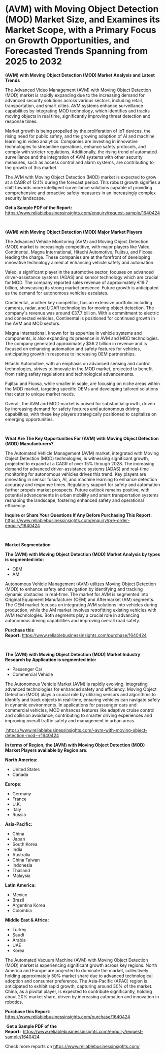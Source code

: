 <p><h1>(AVM) with Moving Object Detection (MOD) Market Size, and Examines its Market Scope, with a Primary Focus on Growth Opportunities, and Forecasted Trends Spanning from 2025 to 2032</h1></p><p><strong>(AVM) with Moving Object Detection (MOD) Market Analysis and Latest Trends</strong></p>
<p><p>The Advanced Video Management (AVM) with Moving Object Detection (MOD) market is rapidly expanding due to the increasing demand for advanced security solutions across various sectors, including retail, transportation, and smart cities. AVM systems enhance surveillance capabilities by integrating MOD technology, which identifies and tracks moving objects in real time, significantly improving threat detection and response times.</p><p>Market growth is being propelled by the proliferation of IoT devices, the rising need for public safety, and the growing adoption of AI and machine learning in video analytics. Companies are investing in innovative technologies to streamline operations, enhance safety protocols, and comply with stricter regulations. Additionally, the rising trend of automated surveillance and the integration of AVM systems with other security measures, such as access control and alarm systems, are contributing to the growth of this market.</p><p>The AVM with Moving Object Detection (MOD) market is expected to grow at a CAGR of 12.1% during the forecast period. This robust growth signifies a shift towards more intelligent surveillance solutions capable of providing comprehensive and proactive safety measures in an increasingly complex security landscape.</p></p>
<p><strong>Get a Sample PDF of the Report:&nbsp;</strong> <a href="https://www.reliablebusinessinsights.com/enquiry/request-sample/1640424?utm_campaign=3035&utm_medium=2&utm_source=Github&utm_content=ia&utm_term=30032025&utm_id=avm-with-moving-object-detection-mod">https://www.reliablebusinessinsights.com/enquiry/request-sample/1640424</a></p>
<p>&nbsp;</p>
<p><strong>(AVM) with Moving Object Detection (MOD) Major Market Players</strong></p>
<p><p>The Advanced Vehicle Monitoring (AVM) and Moving Object Detection (MOD) market is increasingly competitive, with major players like Valeo, Continental, Magna International, Hitachi Automotive, Fujitsu, and Ficosa leading the charge. These companies are at the forefront of developing innovative technology aimed at enhancing vehicle safety and automation.</p><p>Valeo, a significant player in the automotive sector, focuses on advanced driver-assistance systems (ADAS) and sensor technology which are crucial for MOD. The company reported sales revenue of approximately €19.7 billion, showcasing its strong market presence. Future growth is anticipated as the demand for autonomous vehicles escalates.</p><p>Continental, another key competitor, has an extensive portfolio including cameras, radar, and LiDAR technologies for moving object detection. The company's revenue was around €37.7 billion. With a commitment to electric and connected vehicles, Continental is positioned for continued growth in the AVM and MOD sectors.</p><p>Magna International, known for its expertise in vehicle systems and components, is also expanding its presence in AVM and MOD technologies. The company generated approximately $36.2 billion in revenue and is focused on enhancing automation and safety features for vehicles, anticipating growth in response to increasing OEM partnerships.</p><p>Hitachi Automotive, with an emphasis on advanced sensing and control technologies, strives to innovate in the MOD market, projected to benefit from rising safety regulations and technological advancements.</p><p>Fujitsu and Ficosa, while smaller in scale, are focusing on niche areas within the MOD market, targeting specific OEMs and developing tailored solutions that cater to unique market needs.</p><p>Overall, the AVM and MOD market is poised for substantial growth, driven by increasing demand for safety features and autonomous driving capabilities, with these key players strategically positioned to capitalize on emerging opportunities.</p></p>
<p>&nbsp;</p>
<p><strong>What Are The Key Opportunities For (AVM) with Moving Object Detection (MOD) Manufacturers?</strong></p>
<p><p>The Automated Vehicle Management (AVM) market, integrated with Moving Object Detection (MOD) technologies, is witnessing significant growth, projected to expand at a CAGR of over 15% through 2028. The increasing demand for advanced driver-assistance systems (ADAS) and real-time monitoring for autonomous vehicles drives this trend. Key players are innovating in sensor fusion, AI, and machine learning to enhance detection accuracy and response times. Regulatory support for safety and automation further propels market prospects. Future outlook remains positive, with potential advancements in urban mobility and smart transportation systems reshaping the landscape, fostering enhanced safety and operational efficiency.</p></p>
<p><strong>Inquire or Share Your Questions If Any Before Purchasing This Report:</strong> <a href="https://www.reliablebusinessinsights.com/enquiry/pre-order-enquiry/1640424?utm_campaign=3035&utm_medium=2&utm_source=Github&utm_content=ia&utm_term=30032025&utm_id=avm-with-moving-object-detection-mod">https://www.reliablebusinessinsights.com/enquiry/pre-order-enquiry/1640424</a></p>
<p>&nbsp;</p>
<p><strong>Market Segmentation</strong></p>
<p><strong>The (AVM) with Moving Object Detection (MOD) Market Analysis by types is segmented into:</strong></p>
<p><ul><li>OEM</li><li>AM</li></ul></p>
<p><p>Autonomous Vehicle Management (AVM) utilizes Moving Object Detection (MOD) to enhance safety and navigation by identifying and tracking dynamic obstacles in real-time. The market for AVM is segmented into Original Equipment Manufacturer (OEM) and Aftermarket (AM) segments. The OEM market focuses on integrating AVM solutions into vehicles during production, while the AM market involves retrofitting existing vehicles with AVM technologies. Both segments play a crucial role in advancing autonomous driving capabilities and improving overall road safety.</p></p>
<p><strong>Purchase this Report:&nbsp;</strong><a href="https://www.reliablebusinessinsights.com/purchase/1640424?utm_campaign=3035&utm_medium=2&utm_source=Github&utm_content=ia&utm_term=30032025&utm_id=avm-with-moving-object-detection-mod">https://www.reliablebusinessinsights.com/purchase/1640424</a></p>
<p>&nbsp;</p>
<p><strong>The (AVM) with Moving Object Detection (MOD) Market Industry Research by Application is segmented into:</strong></p>
<p><ul><li>Passenger Car</li><li>Commercial Vehicle</li></ul></p>
<p><p>The Autonomous Vehicle Market (AVM) is rapidly evolving, integrating advanced technologies for enhanced safety and efficiency. Moving Object Detection (MOD) plays a crucial role by utilizing sensors and algorithms to identify and track objects in real-time, ensuring vehicles can navigate safely in dynamic environments. In applications for passenger cars and commercial vehicles, MOD enhances features like adaptive cruise control and collision avoidance, contributing to smarter driving experiences and improving overall traffic safety and management in urban areas.</p></p>
<p><a href="https://www.reliablebusinessinsights.com/-avm-with-moving-object-detection-mod--r1640424?utm_campaign=3035&utm_medium=2&utm_source=Github&utm_content=ia&utm_term=30032025&utm_id=avm-with-moving-object-detection-mod">&nbsp;https://www.reliablebusinessinsights.com/-avm-with-moving-object-detection-mod--r1640424</a></p>
<p><strong>In terms of Region, the (AVM) with Moving Object Detection (MOD) Market Players available by Region are:</strong></p>
<p>
    <p> <strong> North America: </strong>
        <ul>
            <li>United States</li>
            <li>Canada</li>
        </ul>
        </p> 
    <p> <strong> Europe: </strong>
        <ul>
            <li>Germany</li>
            <li>France</li>
            <li>U.K.</li>
            <li>Italy</li>
            <li>Russia</li>
        </ul>
        </p> 
    <p> <strong> Asia-Pacific: </strong>
        <ul>
            <li>China</li>
            <li>Japan</li>
            <li>South Korea</li>
            <li>India</li>
            <li>Australia</li>
            <li>China Taiwan</li>
            <li>Indonesia</li>
            <li>Thailand</li>
            <li>Malaysia</li>
        </ul>
        </p> 
    <p> <strong> Latin America: </strong>
        <ul>
            <li>Mexico</li>
            <li>Brazil</li>
            <li>Argentina Korea</li>
            <li>Colombia</li>
        </ul>
        </p> 
    <p> <strong> Middle East & Africa: </strong>
        <ul>
            <li>Turkey</li>
            <li>Saudi</li>
            <li>Arabia</li>
            <li>UAE</li>
            <li>Korea</li>
        </ul>
    </p>
    </p>
<p><p>The Automated Vacuum Machine (AVM) with Moving Object Detection (MOD) market is experiencing significant growth across key regions. North America and Europe are projected to dominate the market, collectively holding approximately 50% market share due to advanced technological adoption and consumer preference. The Asia-Pacific (APAC) region is anticipated to exhibit rapid growth, capturing around 30% of the market. China, as a pivotal player, is expected to contribute significantly, holding about 20% market share, driven by increasing automation and innovation in robotics.</p></p>
<p><strong>Purchase this Report: </strong><a href="https://www.reliablebusinessinsights.com/purchase/1640424?utm_campaign=3035&utm_medium=2&utm_source=Github&utm_content=ia&utm_term=30032025&utm_id=avm-with-moving-object-detection-mod">https://www.reliablebusinessinsights.com/purchase/1640424</a></p>
<p>&nbsp;<strong>Get a Sample PDF of the Report:&nbsp;&nbsp;</strong><a href="https://www.reliablebusinessinsights.com/enquiry/request-sample/1640424?utm_campaign=3035&utm_medium=2&utm_source=Github&utm_content=ia&utm_term=30032025&utm_id=avm-with-moving-object-detection-mod">https://www.reliablebusinessinsights.com/enquiry/request-sample/1640424</a></p>
<p><strong></strong></p>
<p>Check more reports on <a href="https://www.reliablebusinessinsights.com/?utm_campaign=3035&utm_medium=2&utm_source=Github&utm_content=ia&utm_term=30032025&utm_id=avm-with-moving-object-detection-mod">https://www.reliablebusinessinsights.com/</a></p>